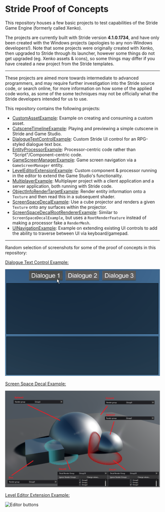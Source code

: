# Stride Proof of Concepts

This repository houses a few basic projects to test capabilities of the Stride Game Engine (formerly called Xenko).

The projects are currently built with Stride version **4.1.0.1734**, and have only been created with the Windows projects (apologies to any non-Windows developers!).
Note that some projects were originally created with Xenko, then upgraded to Stride through its launcher, however some things do not get upgraded (eg. Xenko assets & icons), so some things may differ if you have created a new project from the Stride templates.

---

These projects are aimed more towards intermediate to advanced programmers, and may require further investigation into the Stride source code, or search online, for more information on how some of the applied code works, as some of the some techniques may not be officially what the Stride developers intended for us to use.

This repository contains the following projects:
* [CustomAssetExample](CustomAssetExample): Example on creating and consuming a custom asset.
* [CutsceneTimelineExample](CutsceneTimelineExample): Playing and previewing a simple cutscene in Stride and Game Studio.
* [DialogueTextControlExample](DialogueTextControlExample): Custom Stride UI control for an RPG-styled dialogue text box.
* [EntityProcessorExample](EntityProcessorExample): Processor-centric code rather than "Script"/Component-centric code.
* [GameScreenManagerExample](GameScreenManagerExample): Game screen navigation via a `GameScreenManager` entity.
* [LevelEditorExtensionExample](LevelEditorExtensionExample): Custom component & processor running in the editor to extend the Game Studio's functionality.
* [MultiplayerExample](MultiplayerExample): Multiplayer project with a client application and a server application, both running with Stride code.
* [ObjectInfoRenderTargetExample](ObjectInfoRenderTargetExample): Render entity information onto a `Texture` and then read this in a subsequent shader.
* [ScreenSpaceDecalExample](ScreenSpaceDecalExample): Use a cube projector and renders a given `Texture` onto any surfaces within the projector.
* [ScreenSpaceDecalRootRendererExample](ScreenSpaceDecalRootRendererExample): Similar to `ScreenSpaceDecalExample`, but uses a `RootRenderFeature` instead of making a processor fake a `RenderMesh`.
* [UINavigationExample](UINavigationExample): Example on extending existing UI controls to add the ability to traverse between UI via keyboard/gamepad.

---

Random selection of screenshots for some of the proof of concepts in this repository:

[Dialogue Text Control Example:](DialogueTextControlExample)

![Example Dialogue](DialogueTextControlExample/images/dialogue1.gif)

[Screen Space Decal Example:](ScreenSpaceDecalExample)

![Render Stage](ScreenSpaceDecalExample/images/scene.png)

[Level Editor Extension Example:](LevelEditorExtensionExample)

![Editor buttons](LevelEditorExtensionExample/images/editor_buttons.gif)
